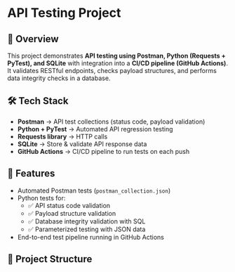 # API Testing Project

## 📌 Overview
This project demonstrates **API testing using Postman, Python (Requests + PyTest), and SQLite** with integration into a **CI/CD pipeline (GitHub Actions)**.  
It validates RESTful endpoints, checks payload structures, and performs data integrity checks in a database.

## 🛠️ Tech Stack
- **Postman** → API test collections (status code, payload validation)
- **Python + PyTest** → Automated API regression testing
- **Requests library** → HTTP calls
- **SQLite** → Store & validate API response data
- **GitHub Actions** → CI/CD pipeline to run tests on each push

## 🚀 Features
- Automated Postman tests (`postman_collection.json`)
- Python tests for:
  - ✅ API status code validation
  - ✅ Payload structure validation
  - ✅ Database integrity validation with SQL
  - ✅ Parameterized testing with JSON data
- End-to-end test pipeline running in GitHub Actions

## 📂 Project Structure
